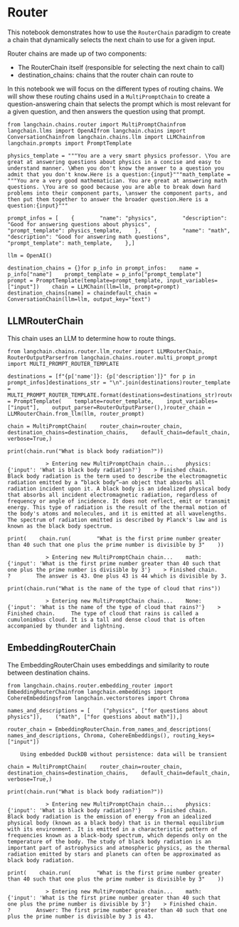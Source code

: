 Router
======

This notebook demonstrates how to use the `RouterChain` paradigm to create a chain that dynamically selects the next chain to use for a given input.

Router chains are made up of two components:

*   The RouterChain itself (responsible for selecting the next chain to call)
*   destination\_chains: chains that the router chain can route to

In this notebook we will focus on the different types of routing chains. We will show these routing chains used in a `MultiPromptChain` to create a question-answering chain that selects the prompt which is most relevant for a given question, and then answers the question using that prompt.

    from langchain.chains.router import MultiPromptChainfrom langchain.llms import OpenAIfrom langchain.chains import ConversationChainfrom langchain.chains.llm import LLMChainfrom langchain.prompts import PromptTemplate

    physics_template = """You are a very smart physics professor. \You are great at answering questions about physics in a concise and easy to understand manner. \When you don't know the answer to a question you admit that you don't know.Here is a question:{input}"""math_template = """You are a very good mathematician. You are great at answering math questions. \You are so good because you are able to break down hard problems into their component parts, \answer the component parts, and then put them together to answer the broader question.Here is a question:{input}"""

    prompt_infos = [    {        "name": "physics",        "description": "Good for answering questions about physics",        "prompt_template": physics_template,    },    {        "name": "math",        "description": "Good for answering math questions",        "prompt_template": math_template,    },]

    llm = OpenAI()

    destination_chains = {}for p_info in prompt_infos:    name = p_info["name"]    prompt_template = p_info["prompt_template"]    prompt = PromptTemplate(template=prompt_template, input_variables=["input"])    chain = LLMChain(llm=llm, prompt=prompt)    destination_chains[name] = chaindefault_chain = ConversationChain(llm=llm, output_key="text")

LLMRouterChain[​](#llmrouterchain "Direct link to LLMRouterChain")
------------------------------------------------------------------

This chain uses an LLM to determine how to route things.

    from langchain.chains.router.llm_router import LLMRouterChain, RouterOutputParserfrom langchain.chains.router.multi_prompt_prompt import MULTI_PROMPT_ROUTER_TEMPLATE

    destinations = [f"{p['name']}: {p['description']}" for p in prompt_infos]destinations_str = "\n".join(destinations)router_template = MULTI_PROMPT_ROUTER_TEMPLATE.format(destinations=destinations_str)router_prompt = PromptTemplate(    template=router_template,    input_variables=["input"],    output_parser=RouterOutputParser(),)router_chain = LLMRouterChain.from_llm(llm, router_prompt)

    chain = MultiPromptChain(    router_chain=router_chain,    destination_chains=destination_chains,    default_chain=default_chain,    verbose=True,)

    print(chain.run("What is black body radiation?"))

                > Entering new MultiPromptChain chain...    physics: {'input': 'What is black body radiation?'}    > Finished chain.            Black body radiation is the term used to describe the electromagnetic radiation emitted by a “black body”—an object that absorbs all radiation incident upon it. A black body is an idealized physical body that absorbs all incident electromagnetic radiation, regardless of frequency or angle of incidence. It does not reflect, emit or transmit energy. This type of radiation is the result of the thermal motion of the body's atoms and molecules, and it is emitted at all wavelengths. The spectrum of radiation emitted is described by Planck's law and is known as the black body spectrum.

    print(    chain.run(        "What is the first prime number greater than 40 such that one plus the prime number is divisible by 3"    ))

                > Entering new MultiPromptChain chain...    math: {'input': 'What is the first prime number greater than 40 such that one plus the prime number is divisible by 3'}    > Finished chain.    ?        The answer is 43. One plus 43 is 44 which is divisible by 3.

    print(chain.run("What is the name of the type of cloud that rins"))

                > Entering new MultiPromptChain chain...    None: {'input': 'What is the name of the type of cloud that rains?'}    > Finished chain.     The type of cloud that rains is called a cumulonimbus cloud. It is a tall and dense cloud that is often accompanied by thunder and lightning.

EmbeddingRouterChain[​](#embeddingrouterchain "Direct link to EmbeddingRouterChain")
------------------------------------------------------------------------------------

The EmbeddingRouterChain uses embeddings and similarity to route between destination chains.

    from langchain.chains.router.embedding_router import EmbeddingRouterChainfrom langchain.embeddings import CohereEmbeddingsfrom langchain.vectorstores import Chroma

    names_and_descriptions = [    ("physics", ["for questions about physics"]),    ("math", ["for questions about math"]),]

    router_chain = EmbeddingRouterChain.from_names_and_descriptions(    names_and_descriptions, Chroma, CohereEmbeddings(), routing_keys=["input"])

        Using embedded DuckDB without persistence: data will be transient

    chain = MultiPromptChain(    router_chain=router_chain,    destination_chains=destination_chains,    default_chain=default_chain,    verbose=True,)

    print(chain.run("What is black body radiation?"))

                > Entering new MultiPromptChain chain...    physics: {'input': 'What is black body radiation?'}    > Finished chain.            Black body radiation is the emission of energy from an idealized physical body (known as a black body) that is in thermal equilibrium with its environment. It is emitted in a characteristic pattern of frequencies known as a black-body spectrum, which depends only on the temperature of the body. The study of black body radiation is an important part of astrophysics and atmospheric physics, as the thermal radiation emitted by stars and planets can often be approximated as black body radiation.

    print(    chain.run(        "What is the first prime number greater than 40 such that one plus the prime number is divisible by 3"    ))

                > Entering new MultiPromptChain chain...    math: {'input': 'What is the first prime number greater than 40 such that one plus the prime number is divisible by 3'}    > Finished chain.    ?        Answer: The first prime number greater than 40 such that one plus the prime number is divisible by 3 is 43.